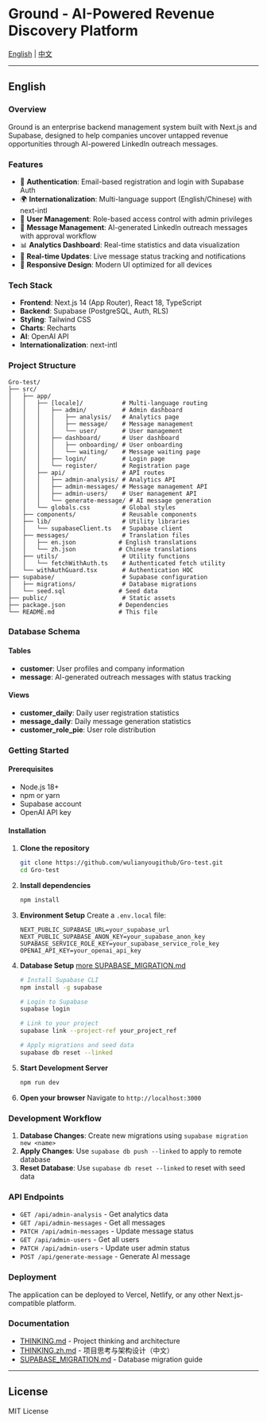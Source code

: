 # Ground - AI-Powered Revenue Discovery Platform

[English](#english) | [中文](./README.zh.md)

---

## English

### Overview

Ground is an enterprise backend management system built with Next.js and Supabase, designed to help companies uncover untapped revenue opportunities through AI-powered LinkedIn outreach messages.

### Features

- 🔐 **Authentication**: Email-based registration and login with Supabase Auth
- 🌍 **Internationalization**: Multi-language support (English/Chinese) with next-intl
- 👥 **User Management**: Role-based access control with admin privileges
- 💬 **Message Management**: AI-generated LinkedIn outreach messages with approval workflow
- 📊 **Analytics Dashboard**: Real-time statistics and data visualization
- 🔄 **Real-time Updates**: Live message status tracking and notifications
- 📱 **Responsive Design**: Modern UI optimized for all devices

### Tech Stack

- **Frontend**: Next.js 14 (App Router), React 18, TypeScript
- **Backend**: Supabase (PostgreSQL, Auth, RLS)
- **Styling**: Tailwind CSS
- **Charts**: Recharts
- **AI**: OpenAI API
- **Internationalization**: next-intl

### Project Structure

```
Gro-test/
├── src/
│   ├── app/
│   │   ├── [locale]/           # Multi-language routing
│   │   │   ├── admin/          # Admin dashboard
│   │   │   │   ├── analysis/   # Analytics page
│   │   │   │   ├── message/    # Message management
│   │   │   │   └── user/       # User management
│   │   │   ├── dashboard/      # User dashboard
│   │   │   │   ├── onboarding/ # User onboarding
│   │   │   │   └── waiting/    # Message waiting page
│   │   │   ├── login/          # Login page
│   │   │   └── register/       # Registration page
│   │   ├── api/                # API routes
│   │   │   ├── admin-analysis/ # Analytics API
│   │   │   ├── admin-messages/ # Message management API
│   │   │   ├── admin-users/    # User management API
│   │   │   └── generate-message/ # AI message generation
│   │   └── globals.css         # Global styles
│   ├── components/             # Reusable components
│   ├── lib/                    # Utility libraries
│   │   └── supabaseClient.ts   # Supabase client
│   ├── messages/               # Translation files
│   │   ├── en.json            # English translations
│   │   └── zh.json            # Chinese translations
│   ├── utils/                  # Utility functions
│   │   └── fetchWithAuth.ts    # Authenticated fetch utility
│   └── withAuthGuard.tsx       # Authentication HOC
├── supabase/                   # Supabase configuration
│   ├── migrations/             # Database migrations
│   └── seed.sql               # Seed data
├── public/                     # Static assets
├── package.json               # Dependencies
└── README.md                  # This file
```

### Database Schema

#### Tables
- **customer**: User profiles and company information
- **message**: AI-generated outreach messages with status tracking

#### Views
- **customer_daily**: Daily user registration statistics
- **message_daily**: Daily message generation statistics
- **customer_role_pie**: User role distribution

### Getting Started

#### Prerequisites

- Node.js 18+ 
- npm or yarn
- Supabase account
- OpenAI API key

#### Installation

1. **Clone the repository**
   ```bash
   git clone https://github.com/wulianyougithub/Gro-test.git
   cd Gro-test
   ```

2. **Install dependencies**
   ```bash
   npm install
   ```

3. **Environment Setup**
   Create a `.env.local` file:
   ```env
   NEXT_PUBLIC_SUPABASE_URL=your_supabase_url
   NEXT_PUBLIC_SUPABASE_ANON_KEY=your_supabase_anon_key
   SUPABASE_SERVICE_ROLE_KEY=your_supabase_service_role_key
   OPENAI_API_KEY=your_openai_api_key
   ```

4. **Database Setup** [more SUPABASE_MIGRATION.md](./SUPABASE_MIGRATION.md)
   ```bash
   # Install Supabase CLI
   npm install -g supabase
   
   # Login to Supabase
   supabase login
   
   # Link to your project
   supabase link --project-ref your_project_ref
   
   # Apply migrations and seed data
   supabase db reset --linked
   ```

5. **Start Development Server**
   ```bash
   npm run dev
   ```

6. **Open your browser**
   Navigate to `http://localhost:3000`

### Development Workflow

1. **Database Changes**: Create new migrations using `supabase migration new <name>`
2. **Apply Changes**: Use `supabase db push --linked` to apply to remote database
3. **Reset Database**: Use `supabase db reset --linked` to reset with seed data

### API Endpoints

- `GET /api/admin-analysis` - Get analytics data
- `GET /api/admin-messages` - Get all messages
- `PATCH /api/admin-messages` - Update message status
- `GET /api/admin-users` - Get all users
- `PATCH /api/admin-users` - Update user admin status
- `POST /api/generate-message` - Generate AI message

### Deployment

The application can be deployed to Vercel, Netlify, or any other Next.js-compatible platform.

### Documentation

- [THINKING.md](./THINKING.md) - Project thinking and architecture
- [THINKING.zh.md](./THINKING.zh.md) - 项目思考与架构设计（中文）
- [SUPABASE_MIGRATION.md](./SUPABASE_MIGRATION.md) - Database migration guide

---

## License

MIT License
